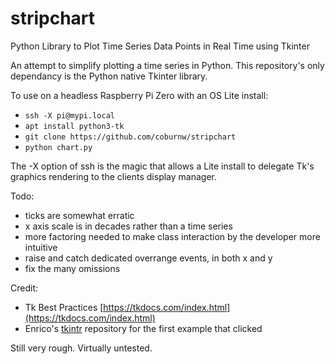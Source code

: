 # stripchart
Python Library to Plot Time Series Data Points in Real Time using Tkinter  

An attempt to simplify plotting a time series in Python. This repository's only dependancy is the Python native Tkinter library. 

To use on a headless Raspberry Pi Zero with an OS Lite install:
 * ``ssh -X pi@mypi.local``
 * ``apt install python3-tk``
 * ``git clone https://github.com/coburnw/stripchart``
 * ``python chart.py``
 
The -X option of ssh is the magic that allows a Lite install to delegate Tk's graphics rendering to the clients display manager.

Todo:
 * ticks are somewhat erratic
 * x axis scale is in decades rather than a time series
 * more factoring needed to make class interaction by the developer more intuitive 
 * raise and catch dedicated overrange events, in both x and y
 * fix the many omissions

Credit:
 * Tk Best Practices [https://tkdocs.com/index.html](https://tkdocs.com/index.html)
 * Enrico's [tkintr](https://github.com/enrico-dibacco/tkinter) repository for the first example that clicked
 
Still very rough. Virtually untested.
